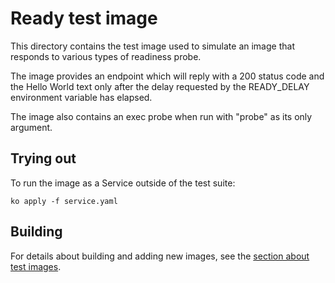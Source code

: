 # Ready test image

This directory contains the test image used to simulate an image that responds
to various types of readiness probe.

The image provides an endpoint which will reply with a 200 status code
and the Hello World text only after the delay requested by the READY_DELAY
environment variable has elapsed.

The image also contains an exec probe when run with "probe" as its only argument.

## Trying out

To run the image as a Service outside of the test suite:

`ko apply -f service.yaml`

## Building

For details about building and adding new images, see the
[section about test images](/test/README.md#test-images).
